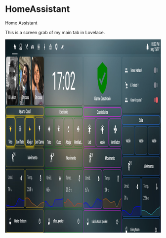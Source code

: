 # HomeAssistant
<html>

<head>
</head>

<body lang=PT-BR style='tab-interval:35.4pt'>

<div class=WordSection1>

<div>

<p>Home Assistant</p>

</div>

<p>This is a screen grab of my main tab in Lovelace.</p>

<div>
<p> <img width=1347 height=625 src="https://github.com/LuizLobao/HomeAssistant/blob/master/images/ha_home.PNG"> </p>

</div>

</body>

</html>
